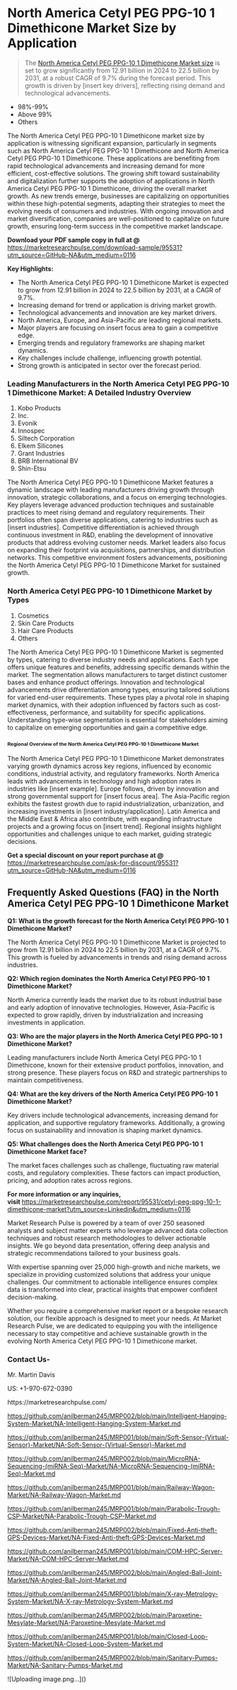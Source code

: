 <h1>North America Cetyl PEG PPG-10 1 Dimethicone Market&nbsp;Size by Application</h1><blockquote><p>The <a href="https://marketresearchpulse.com/download-sample/95531?utm_source=GitHub-NA&amp;utm_medium=0116">North America Cetyl PEG PPG-10 1 Dimethicone Market size</a> is set to grow significantly from 12.91 billion in 2024 to 22.5 billion by 2031, at a robust CAGR of 9.7% during the forecast period. This growth is driven by [insert key drivers], reflecting rising demand and technological advancements.</p></blockquote><ul><li>98%-99%<li> Above 99%<li> Others</li></ul><p>The North America Cetyl PEG PPG-10 1 Dimethicone market size by application is witnessing significant expansion, particularly in segments such as North America Cetyl PEG PPG-10 1 Dimethicone and North America Cetyl PEG PPG-10 1 Dimethicone. These applications are benefiting from rapid technological advancements and increasing demand for more efficient, cost-effective solutions. The growing shift toward sustainability and digitalization further supports the adoption of applications in North America Cetyl PEG PPG-10 1 Dimethicone, driving the overall market growth. As new trends emerge, businesses are capitalizing on opportunities within these high-potential segments, adapting their strategies to meet the evolving needs of consumers and industries. With ongoing innovation and market diversification, companies are well-positioned to capitalize on future growth, ensuring long-term success in the competitive market landscape.</p><p><strong>Download your PDF sample copy in full at @ </strong><a href="https://marketresearchpulse.com/download-sample/95531?utm_source=GitHub-NA&amp;utm_medium=0116">https://marketresearchpulse.com/download-sample/95531?utm_source=GitHub-NA&amp;utm_medium=0116</a></p><p><strong>Key Highlights: </strong></p><ul><li>The North America Cetyl PEG PPG-10 1 Dimethicone Market is expected to grow from 12.91 billion in 2024 to 22.5 billion by 2031, at a CAGR of 9.7%.</li><li>Increasing demand for trend or application is driving market growth.</li><li>Technological advancements and innovation are key market drivers.</li><li>North America, Europe, and Asia-Pacific are leading regional markets.</li><li>Major players are focusing on insert focus area to gain a competitive edge.</li><li>Emerging trends and regulatory frameworks are shaping market dynamics.</li><li>Key challenges include challenge, influencing growth potential.</li><li>Strong growth is anticipated in sector over the forecast period.</li></ul><h3>Leading Manufacturers in the North America Cetyl PEG PPG-10 1 Dimethicone Market: A Detailed Industry Overview</h3><ol><li>Kobo Products</li><li>Inc.</li><li>Evonik</li><li>Innospec</li><li>Siltech Corporation</li><li>Elkem Silicones</li><li>Grant Industries</li><li>BRB International BV</li><li>Shin-Etsu</li></ol><div class="flex max-w-full flex-col flex-grow"><div class="min-h-8 text-message flex w-full flex-col items-end gap-2 whitespace-normal break-words [.text-message+&amp;]:mt-5" dir="auto" data-message-author-role="assistant" data-message-id="fd8432e4-4910-450d-b182-61b7bfb0a01f" data-message-model-slug="gpt-4o"><div class="flex w-full flex-col gap-1 empty:hidden first:pt-[3px]"><div class="markdown prose w-full break-words dark:prose-invert light"><p>The North America Cetyl PEG PPG-10 1 Dimethicone Market features a dynamic landscape with leading manufacturers driving growth through innovation, strategic collaborations, and a focus on emerging technologies. Key players leverage advanced production techniques and sustainable practices to meet rising demand and regulatory requirements. Their portfolios often span diverse applications, catering to industries such as [insert industries]. Competitive differentiation is achieved through continuous investment in R&amp;D, enabling the development of innovative products that address evolving customer needs. Market leaders also focus on expanding their footprint via acquisitions, partnerships, and distribution networks. This competitive environment fosters advancements, positioning the North America Cetyl PEG PPG-10 1 Dimethicone Market for sustained growth.</p></div></div></div></div><h3>North America Cetyl PEG PPG-10 1 Dimethicone Market by Types</h3><ol><li>Cosmetics<li> Skin Care Products<li> Hair Care Products<li> Others</li></ol><div class="flex max-w-full flex-col flex-grow"><div class="min-h-8 text-message flex w-full flex-col items-end gap-2 whitespace-normal break-words [.text-message+&amp;]:mt-5" dir="auto" data-message-author-role="assistant" data-message-id="084470be-0bb7-4664-bddf-5156b4f41249" data-message-model-slug="gpt-4o-mini"><div class="flex w-full flex-col gap-1 empty:hidden first:pt-[3px]"><div class="markdown prose w-full break-words dark:prose-invert light"><p>The North America Cetyl PEG PPG-10 1 Dimethicone Market is segmented by types, catering to diverse industry needs and applications. Each type offers unique features and benefits, addressing specific demands within the market. The segmentation allows manufacturers to target distinct customer bases and enhance product offerings. Innovation and technological advancements drive differentiation among types, ensuring tailored solutions for varied end-user requirements. These types play a pivotal role in shaping market dynamics, with their adoption influenced by factors such as cost-effectiveness, performance, and suitability for specific applications. Understanding type-wise segmentation is essential for stakeholders aiming to capitalize on emerging opportunities and gain a competitive edge.</p></div></div></div></div><h3><span style="font-size: 11px;">Regional Overview of the North America Cetyl PEG PPG-10 1 Dimethicone Market</span></h3><div class="flex max-w-full flex-col flex-grow"><div class="min-h-8 text-message flex w-full flex-col items-end gap-2 whitespace-normal break-words [.text-message+&amp;]:mt-5" dir="auto" data-message-author-role="assistant" data-message-id="e9038762-ce64-4e30-91c9-9bd413514231" data-message-model-slug="gpt-4o-mini"><div class="flex w-full flex-col gap-1 empty:hidden first:pt-[3px]"><div class="markdown prose w-full break-words dark:prose-invert light"><p>The North America Cetyl PEG PPG-10 1 Dimethicone Market demonstrates varying growth dynamics across key regions, influenced by economic conditions, industrial activity, and regulatory frameworks. North America leads with advancements in technology and high adoption rates in industries like [insert example]. Europe follows, driven by innovation and strong governmental support for [insert focus area]. The Asia-Pacific region exhibits the fastest growth due to rapid industrialization, urbanization, and increasing investments in [insert industry/application]. Latin America and the Middle East &amp; Africa also contribute, with expanding infrastructure projects and a growing focus on [insert trend]. Regional insights highlight opportunities and challenges unique to each market, guiding strategic decisions.</p></div></div></div></div><p><strong>Get a special discount on your report purchase at @ </strong><a href="https://marketresearchpulse.com/ask-for-discount/95531?utm_source=GitHub-NA&amp;utm_medium=0116">https://marketresearchpulse.com/ask-for-discount/95531?utm_source=GitHub-NA&amp;utm_medium=0116</a></p><h2>Frequently Asked Questions (FAQ) in the North America Cetyl PEG PPG-10 1 Dimethicone Market</h2><p><strong>Q1: What is the growth forecast for the North America Cetyl PEG PPG-10 1 Dimethicone Market?</strong></p><p>The North America Cetyl PEG PPG-10 1 Dimethicone Market is projected to grow from 12.91 billion in 2024 to 22.5 billion by 2031, at a CAGR of 9.7%. This growth is fueled by advancements in trends and rising demand across industries.</p><p><strong>Q2: Which region dominates the North America Cetyl PEG PPG-10 1 Dimethicone Market?</strong></p><p>North America currently leads the market due to its robust industrial base and early adoption of innovative technologies. However, Asia-Pacific is expected to grow rapidly, driven by industrialization and increasing investments in application.</p><p><strong>Q3: Who are the major players in the North America Cetyl PEG PPG-10 1 Dimethicone Market?</strong></p><p>Leading manufacturers include North America Cetyl PEG PPG-10 1 Dimethicone, known for their extensive product portfolios, innovation, and strong presence. These players focus on R&amp;D and strategic partnerships to maintain competitiveness.</p><p><strong>Q4: What are the key drivers of the North America Cetyl PEG PPG-10 1 Dimethicone Market?</strong></p><p>Key drivers include technological advancements, increasing demand for application, and supportive regulatory frameworks. Additionally, a growing focus on sustainability and innovation is shaping market dynamics.</p><p><strong>Q5: What challenges does the North America Cetyl PEG PPG-10 1 Dimethicone Market face?</strong></p><p>The market faces challenges such as challenge, fluctuating raw material costs, and regulatory complexities. These factors can impact production, pricing, and adoption rates across regions.</p><p><strong>For more information or any inquiries, visit&nbsp;</strong><a href="https://marketresearchpulse.com/report/95531/cetyl-peg-ppg-10-1-dimethicone-market?utm_source=Linkedin&utm_medium=0116">https://marketresearchpulse.com/report/95531/cetyl-peg-ppg-10-1-dimethicone-market?utm_source=Linkedin&utm_medium=0116</a></p><p>Market Research Pulse is powered by a team of over 250 seasoned analysts and subject matter experts who leverage advanced data collection techniques and robust research methodologies to deliver actionable insights. We go beyond data presentation, offering deep analysis and strategic recommendations tailored to your business goals.</p><p>With expertise spanning over 25,000 high-growth and niche markets, we specialize in providing customized solutions that address your unique challenges. Our commitment to actionable intelligence ensures complex data is transformed into clear, practical insights that empower confident decision-making.</p><p>Whether you require a comprehensive market report or a bespoke research solution, our flexible approach is designed to meet your needs. At Market Research Pulse, we are dedicated to equipping you with the intelligence necessary to stay competitive and achieve sustainable growth in the evolving North America Cetyl PEG PPG-10 1 Dimethicone market.</p><h3><strong>Contact Us-</strong></h3><p>Mr. Martin Davis</p><p>US: +1-970-672-0390</p><p>https://marketresearchpulse.com/</p><p><a href="https://github.com/anilberman245/MRP002/blob/main/Intelligent-Hanging-System-Market/NA-Intelligent-Hanging-System-Market.md">https://github.com/anilberman245/MRP002/blob/main/Intelligent-Hanging-System-Market/NA-Intelligent-Hanging-System-Market.md</a></p><p><a href="https://github.com/anilberman245/MRP001/blob/main/Soft-Sensor-(Virtual-Sensor)-Market/NA-Soft-Sensor-(Virtual-Sensor)-Market.md">https://github.com/anilberman245/MRP001/blob/main/Soft-Sensor-(Virtual-Sensor)-Market/NA-Soft-Sensor-(Virtual-Sensor)-Market.md</a></p><p><a href="https://github.com/anilberman245/MRP002/blob/main/MicroRNA-Sequencing-(miRNA-Seq)-Market/NA-MicroRNA-Sequencing-(miRNA-Seq)-Market.md">https://github.com/anilberman245/MRP002/blob/main/MicroRNA-Sequencing-(miRNA-Seq)-Market/NA-MicroRNA-Sequencing-(miRNA-Seq)-Market.md</a></p><p><a href="https://github.com/anilberman245/MRP001/blob/main/Railway-Wagon-Market/NA-Railway-Wagon-Market.md">https://github.com/anilberman245/MRP001/blob/main/Railway-Wagon-Market/NA-Railway-Wagon-Market.md</a></p><p><a href="https://github.com/anilberman245/MRP001/blob/main/Parabolic-Trough-CSP-Market/NA-Parabolic-Trough-CSP-Market.md">https://github.com/anilberman245/MRP001/blob/main/Parabolic-Trough-CSP-Market/NA-Parabolic-Trough-CSP-Market.md</a></p><p><a href="https://github.com/anilberman245/MRP002/blob/main/Fixed-Anti-theft-GPS-Devices-Market/NA-Fixed-Anti-theft-GPS-Devices-Market.md">https://github.com/anilberman245/MRP002/blob/main/Fixed-Anti-theft-GPS-Devices-Market/NA-Fixed-Anti-theft-GPS-Devices-Market.md</a></p><p><a href="https://github.com/anilberman245/MRP001/blob/main/COM-HPC-Server-Market/NA-COM-HPC-Server-Market.md">https://github.com/anilberman245/MRP001/blob/main/COM-HPC-Server-Market/NA-COM-HPC-Server-Market.md</a></p><p><a href="https://github.com/anilberman245/MRP002/blob/main/Angled-Ball-Joint-Market/NA-Angled-Ball-Joint-Market.md">https://github.com/anilberman245/MRP002/blob/main/Angled-Ball-Joint-Market/NA-Angled-Ball-Joint-Market.md</a></p><p><a href="https://github.com/anilberman245/MRP001/blob/main/X-ray-Metrology-System-Market/NA-X-ray-Metrology-System-Market.md">https://github.com/anilberman245/MRP001/blob/main/X-ray-Metrology-System-Market/NA-X-ray-Metrology-System-Market.md</a></p><p><a href="https://github.com/anilberman245/MRP002/blob/main/Paroxetine-Mesylate-Market/NA-Paroxetine-Mesylate-Market.md">https://github.com/anilberman245/MRP002/blob/main/Paroxetine-Mesylate-Market/NA-Paroxetine-Mesylate-Market.md</a></p><p><a href="https://github.com/anilberman245/MRP001/blob/main/Closed-Loop-System-Market/NA-Closed-Loop-System-Market.md">https://github.com/anilberman245/MRP001/blob/main/Closed-Loop-System-Market/NA-Closed-Loop-System-Market.md</a></p><p><a href="https://github.com/anilberman245/MRP002/blob/main/Sanitary-Pumps-Market/NA-Sanitary-Pumps-Market.md">https://github.com/anilberman245/MRP002/blob/main/Sanitary-Pumps-Market/NA-Sanitary-Pumps-Market.md</a></p>
![Uploading image.png…]()
